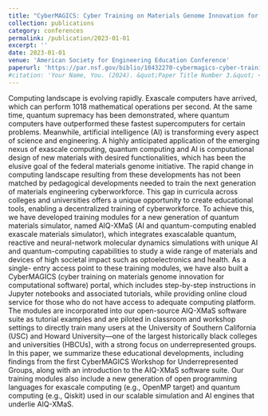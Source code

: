 ```yaml
---
title: "CyberMAGICS: Cyber Training on Materials Genome Innovation for Computational Software for Future Engineers"
collection: publications
category: conferences
permalink: /publication/2023-01-01
excerpt: ''
date: 2023-01-01
venue: 'American Society for Engineering Education Conference'
paperurl: 'https://par.nsf.gov/biblio/10432270-cybermagics-cyber-training-materials-genome-innovation-computational-software-future-engineers'
#citation: 'Your Name, You. (2024). &quot;Paper Title Number 3.&quot; <i>GitHub Journal of Bugs</i>. 1(3).'
---
```

Computing landscape is evolving rapidly. Exascale computers have arrived, which can perform 1018 mathematical operations per second. At the same time, quantum supremacy has been demonstrated, where quantum computers have outperformed these fastest supercomputers for certain problems. Meanwhile, artificial intelligence (AI) is transforming every aspect of science and engineering. A highly anticipated application of the emerging nexus of exascale computing, quantum computing and AI is computational design of new materials with desired functionalities, which has been the elusive goal of the federal materials genome initiative. The rapid change in computing landscape resulting from these developments has not been matched by pedagogical developments needed to train the next generation of materials engineering cyberworkforce. This gap in curricula across colleges and universities offers a unique opportunity to create educational tools, enabling a decentralized training of cyberworkforce.  To achieve this, we have developed training modules for a new generation of quantum materials simulator, named AIQ-XMaS (AI and quantum-computing enabled exascale materials simulator), which integrates exascalable quantum, reactive and neural-network molecular dynamics simulations with unique AI and quantum-computing capabilities to study a wide range of materials and devices of high societal impact such as optoelectronics and health. As a single- entry access point to these training modules, we have also built a CyberMAGICS (cyber training on materials genome innovation for computational software) portal, which includes step-by-step instructions in Jupyter notebooks and associated tutorials, while providing online cloud service for those who do not have access to adequate computing platform. The modules are incorporated into our open-source AIQ-XMaS software suite as tutorial examples and are piloted in classroom and workshop settings to directly train many users at the University of Southern California (USC) and Howard University—one of the largest historically black colleges and universities (HBCUs), with a strong focus on underrepresented groups. In this paper, we summarize these educational developments, including findings from the first CyberMAGICS Workshop for Underrepresented Groups, along with an introduction to the AIQ-XMaS software suite. Our training modules also include a new generation of open programming languages for exascale computing (e.g., OpenMP target) and quantum computing (e.g., Qiskit) used in our scalable simulation and AI engines that underlie AIQ-XMaS.
